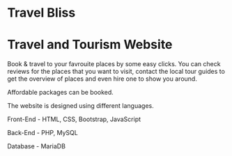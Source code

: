 # Travel Bliss

# Travel and Tourism Website

Book & travel to your favrouite places by some easy clicks.
You can check reviews for the places that you want to visit, contact the local tour guides to get the overview of places and even hire one to show you around.

Affordable packages can be booked.


The website is designed using different languages.

Front-End    -   HTML, CSS, Bootstrap, JavaScript

Back-End     -   PHP, MySQL

Database     -   MariaDB


